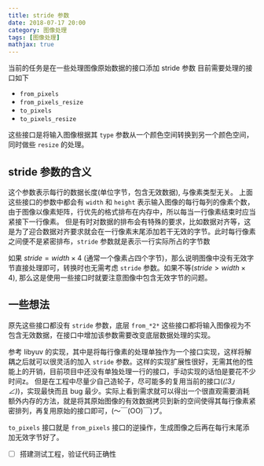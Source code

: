 ```yaml
---
title: stride 参数
date: 2018-07-17 20:00
category: 图像处理
tags: [图像处理]
mathjax: true
---
```


当前的任务是在一些处理图像原始数据的接口添加 stride 参数
目前需要处理的接口如下

- `from_pixels`
- `from_pixels_resize`
- `to_pixels`
- `to_pixels_resize`

这些接口是将输入图像根据其 `type` 参数从一个颜色空间转换到另一个颜色空间，同时做些 `resize` 的处理。

## stride 参数的含义

这个参数表示每行的数据长度(单位字节，包含无效数据), 与像素类型无关。
上面这些接口的参数中都会有 `width` 和 `height` 表示输入图像的每行每列的像素个数，由于图像以像素矩阵，行优先的格式排布在内存中，所以每当一行像素结束时应当紧接下一行像素。
但是有时对数据的排布会有特殊的要求，比如数据对齐等，这是为了迎合数据对齐要求就会在一行像素末尾添加若干无效的字节。此时每行像素之间便不是紧密排布，`stride` 参数就是表示一行实际所占的字节数

如果 $stride = width \times 4$ (通常一个像素占四个字节)，那么说明图像中没有无效字节直接处理即可，转换时也无需考虑 `stride` 参数。如果不等($stride > width \times 4$), 那么这是使用一些接口时就要注意图像中包含无效字节的问题。

## 一些想法

原先这些接口都没有 `stride` 参数，底层 `from_*2*` 这些接口都将输入图像视为不包含无效数据，在接口中增加该参数需要改变底层数据处理的实现。

参考 libyuv 的实现，其中是将每行像素的处理单独作为一个接口实现，这样将解耦之后就可以很灵活的加入 `stride` 参数。这样的实现扩展性很好，无需其他的性能上的开销，目前项目中还没有单独处理一行的接口，手动实现的话怕是要花不少时间z。
但是在工程中尽量少自己造轮子，尽可能多的复用当前的接口(_(¦3」∠)_)，实现最快而且 bug 最少。实际上看到需求就可以得出一个很直观需要消耗额外内存的方法，就是将其原始图像的有效数据拷贝到新的空间使得其每行像素紧密排列，再复用原始的接口即可，(～￣(OO)￣)ブ。

`to_pixels` 接口就是 `from_pixels` 接口的逆操作，生成图像之后再在每行末尾添加无效字节好了。

- [ ] 搭建测试工程，验证代码正确性